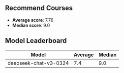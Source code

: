 ## Recommend Courses

- **Average score**: 7.76
- **Median score**: 9.0

## Model Leaderboard

| Model                 | Average | Median |
| --------------------- | ------- | ------ |
| deepseek-chat-v3-0324 | 7.4     | 9.0    |
